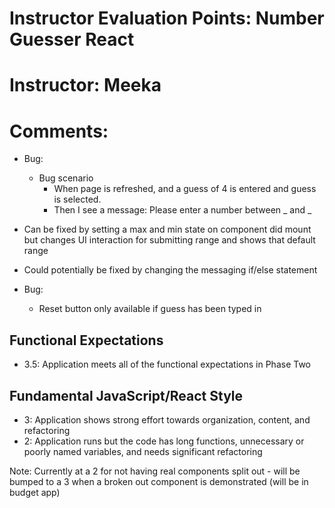 # Instructor Evaluation Points: Number Guesser React
# Instructor: Meeka
# Comments:

- Bug: 
  - Bug scenario
    - When page is refreshed, and a guess of 4 is entered and guess is selected.
    - Then I see a message: Please enter a number between _ and _
 - Can be fixed by setting a max and min state on component did mount but changes UI interaction for submitting range and shows that default range
 - Could potentially be fixed by changing the messaging if/else statement

- Bug:
  - Reset button only available if guess has been typed in


## Functional Expectations

* 3.5: Application meets all of the functional expectations in Phase Two

## Fundamental JavaScript/React Style

* 3: Application shows strong effort towards organization, content, and refactoring
* 2: Application runs but the code has long functions, unnecessary or poorly named variables, and needs significant refactoring

Note: Currently at a 2 for not having real components split out - will be bumped to a 3 when a broken out component is demonstrated (will be in budget app)